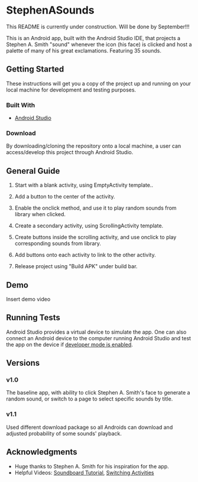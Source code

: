 # StephenASounds
This README is currently under construction. Will be done by September!!!


This is an Android app, built with the Android Studio IDE, that projects a Stephen A. Smith "sound" whenever the icon (his face) is clicked and host a palette of many of his great exclamations. Featuring 35 sounds.

## Getting Started
These instructions will get you a copy of the project up and running on your local machine for development and testing purposes.

### Built With
* [Android Studio](https://developer.android.com/studio/index.html) 

### Download
By downloading/cloning the repository onto a local machine, a user can access/develop this project through Android Studio.

## General Guide
1. Start with a blank activity, using EmptyActivity template..

2. Add a button to the center of the activity.

3. Enable the onclick method, and use it to play random sounds from library when clicked.

4. Create a secondary activity, using ScrollingActivity template.

5. Create buttons inside the scrolling activity, and use onclick to play corresponding sounds from library.

6. Add buttons onto each activity to link to the other activity.

7. Release project using "Build APK" under build bar.

## Demo
Insert demo video

## Running Tests
Android Studio provides a virtual device to simulate the app. One can also connect an Android device to the computer running Android Studio and test the app on the device if [developer mode is enabled](https://www.digitaltrends.com/mobile/how-to-get-developer-options-on-android/).

## Versions

### v1.0 
The baseline app, with ability to click Stephen A. Smith's face to generate a random sound, or switch to a page to select specific sounds by title.

### v1.1
Used different download package so all Androids can download and adjusted probability of some sounds' playback.

## Acknowledgments
* Huge thanks to Stephen A. Smith for his inspiration for the app.
* Helpful Videos: [Soundboard Tutorial](https://www.youtube.com/watch?v=EOzAF0BfnM4), [Switching Activities](https://www.youtube.com/watch?v=n21mXO1ASJM&t=)